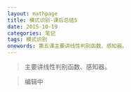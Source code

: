 ```yaml
---
layout: mathpage
title: 模式识别-课后总结5
date: 2015-10-19
categories: 笔记
tags: 模式识别
onewords: 第五课主要讲线性判别函数、感知器。
---
```

> 主要讲线性判别函数、感知器。

> 编辑中